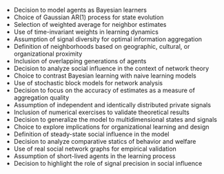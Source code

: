 - Decision to model agents as Bayesian learners
- Choice of Gaussian AR(1) process for state evolution
- Selection of weighted average for neighbor estimates
- Use of time-invariant weights in learning dynamics
- Assumption of signal diversity for optimal information aggregation
- Definition of neighborhoods based on geographic, cultural, or organizational proximity
- Inclusion of overlapping generations of agents
- Decision to analyze social influence in the context of network theory
- Choice to contrast Bayesian learning with naive learning models
- Use of stochastic block models for network analysis
- Decision to focus on the accuracy of estimates as a measure of aggregation quality
- Assumption of independent and identically distributed private signals
- Inclusion of numerical exercises to validate theoretical results
- Decision to generalize the model to multidimensional states and signals
- Choice to explore implications for organizational learning and design
- Definition of steady-state social influence in the model
- Decision to analyze comparative statics of behavior and welfare
- Use of real social network graphs for empirical validation
- Assumption of short-lived agents in the learning process
- Decision to highlight the role of signal precision in social influence